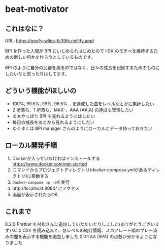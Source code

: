 # beat-motivator

## これはなに？

URL: https://goofy-wiles-fc39fe.netlify.app/

BPI を作った人間が BPI にいじめられはじめたので IIDX のモチベを維持するための新しい何かを作ろうとしているものです。

BPI のように自分の武器を測るのではなく、日々の成長を記録するためのものにしたいなと思ったりはしてます。

## どういう機能がほしいの

- 100%, 99.5%, 99%, 98.5%... を達成した曲をレベル別とかに集計したい
- 2 桁落ち、1 桁落ち、MAX-、AAA (AA,A) の達成も管理したい
- まぁやっぱり BPI も見れるようにはしたい
- 毎日の成長をあとから見れるようにしたい
- ゆくゆくは BPI manager さんのようにローカルにデータ持っておきたい

## ローカル開発手順
1. Dockerが入っていなければインストールする https://www.docker.com/get-started
2. コマンドからプロジェクトディレクトリ(docker-compose.ymlがあるディレクトリ)に移動する
3. ```docker-compose up -d```を実行
4. http://localhost:8080/ にアクセス
5. 画面が表示されたらOK

## これまで

0.2.0 Prettier を村松さんに追加していただいたりしました(ありがとうございます)
0.1.0 CSV を読み込んで、各レベルの統計情報、スコアレート順のプレー済みの曲を表示する機能を追加しました
0.0.1 AA (SPA) の点数が分かるようになりました
